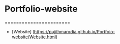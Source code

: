 # Portfolio-website
=======================
- [Website] (https://pujithmarodia.github.io/Portfoio-website/Website.html)
